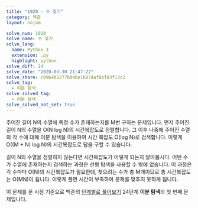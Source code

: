 ```yaml
---
title: "1920 - 수 찾기"
category: 백준
layout: nojam

solve_num: 1920
solve_name: 수 찾기
solve_lang:
  name: Python 3
  extension: .py
  highlight: python
solve_diff: 24
solve_date: "2020-03-30 21:47:22"
solve_share: c9964b2277bb4be1b874af8bf83f13c2
solve_tag:
  - 이분 탐색
solve_solved_tag:
  - 이분 탐색
solve_solved_not_set: true
---
```


주어진 길이 N의 수열에 특정 수가 존재하는지를 M번 구하는 문제입니다. 먼저 주어진 길이 N의 수열을 O(N log N)의 시간복잡도로 정렬합니다. 그 이후 나중에 주어진 수열의 각 수에 대해 이분 탐색을 이용하여 시간 복잡도 O(log N)로 검색합니다. 이렇게 O((M + N) log N)의 시간복잡도로 답을 구할 수 있습니다.

길이 N의 수열을 정렬하지 않는다면 시간복잡도가 어떻게 되는지 알아봅시다. 어떤 수가 수열에 존재하는지 검색하는 과정은 선형 탐색을 사용할 수 밖에 없습니다. 이 과정은 각 수마다 O(N)의 시간복잡도가 필요한데, 찾으려는 수가 총 M개이므로 총 시간복잡도는 O(MN)이 됩니다. 이렇게 풀면 시간이 부족하여 문제를 맞추지 못하게 됩니다.

이 문제를 푼 시점 기준으로 백준의 [단계별로 풀어보기](http://noj.am/p/s) 24단계 **이분 탐색**의 첫 번째 문제입니다.
